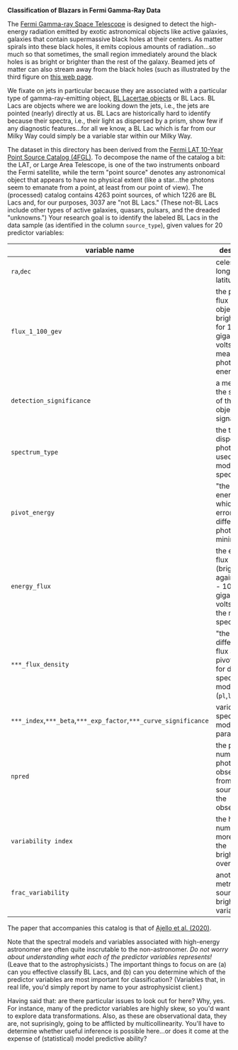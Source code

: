 **Classification of Blazars in Fermi Gamma-Ray Data**

The [Fermi Gamma-ray Space Telescope](https://fermi.gsfc.nasa.gov/) is designed to detect the high-energy radiation emitted by exotic astronomical objects like active galaxies, galaxies that contain supermassive black holes at their centers. As matter spirals into these black holes, it emits copious amounts of radiation...so much so that sometimes, the small region immediately around the black holes is as bright or brighter than the rest of the galaxy. Beamed jets of matter can also stream away from the black holes (such as illustrated by the third figure on [this web page](https://fermi.gsfc.nasa.gov/fermi10/fridays/03022018.html).

We fixate on jets in particular because they are associated with a particular type of gamma-ray-emitting object, [BL Lacertae objects](https://en.wikipedia.org/wiki/BL_Lacertae_object) or BL Lacs. BL Lacs are objects where we are looking down the jets, i.e., the jets are pointed (nearly) directly at us. BL Lacs are historically hard to identify because their spectra, i.e., their light as dispersed by a prism, show few if any diagnostic features...for all we know, a BL Lac which is far from our Milky Way could simply be a variable star within our Milky Way.

The dataset in this directory has been derived from the [Fermi LAT 10-Year Point Source Catalog (4FGL)](https://heasarc.gsfc.nasa.gov/W3Browse/fermi/fermilpsc.html). To decompose the name of the catalog a bit: the LAT, or Large Area Telescope, is one of the two instruments onboard the Fermi satellite, while the term "point source" denotes any astronomical object that appears to have no physical extent (like a star...the photons seem to emanate from a point, at least from our point of view). The (processed) catalog contains 4263 point sources, of which 1226 are BL Lacs and, for our purposes, 3037 are "not BL Lacs." (These not-BL Lacs include other types of active galaxies, quasars, pulsars, and the dreaded "unknowns.") Your research goal is to identify the labeled BL Lacs in the data sample (as identified in the column `source_type`), given values for 20 predictor variables:

| variable name | description |
| ------------- | ----------- |
| `ra`,`dec` | celestial longitude and latitude |
| `flux_1_100_gev` | the photon flux (think: object brightness) for 1 - 100 gigaelectron-volts (a measure of photon energy) |
| `detection_significance` | a measure of the strength of the object's signal |
| `spectrum_type` | the type of dispersed photon model used to model the spectrum |
| `pivot_energy` | "the energy...at which the error in the differential photon flux in minimal" |
| `energy_flux` | the energy flux (brightness again) for 0.1 - 100 gigaelectron-volts, from the model spectrum |
| `***_flux_density` | "the differential flux at pivot_energy" for different spectral models (`pl`,`lp`,`plec`) |
| `***_index`,`***_beta`,`***_exp_factor`,`***_curve_significance` | various spectral model parameters |
| `npred` | the predicted number of photons observed from the source during the observation |
| `variability index` | the higher the number, the more variable the brightness over time |
| `frac_variability` | another metric of source brightness variability |

The paper that accompanies this catalog is that of [Ajello et al. (2020)](https://arxiv.org/pdf/1905.10771.pdf).

Note that the spectral models and variables associated with high-energy astronomer are often quite inscrutable to the non-astronomer. *Do not worry about understanding what each of the predictor variables represents!* (Leave that to the astrophysicists.) The important things to focus on are (a) can you effective classify BL Lacs, and (b) can you determine which of the predictor variables are most important for classification? (Variables that, in real life, you'd simply report by name to your astrophysicist client.)

Having said that: are there particular issues to look out for here? Why, yes. For instance, many of the predictor variables are highly skew, so you'd want to explore data transformations. Also, as these are observational data, they are, not suprisingly, going to be afflicted by multicollinearity. You'll have to determine whether useful inference is possible here...or does it come at the expense of (statistical) model predictive ability?

